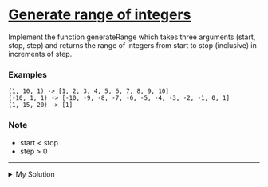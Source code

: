# [Generate range of integers](https://www.codewars.com/kata/55eca815d0d20962e1000106)

Implement the function generateRange which takes three arguments (start, stop, step) and returns the range of integers from start to stop (inclusive) in increments of step.

### Examples

```
(1, 10, 1) -> [1, 2, 3, 4, 5, 6, 7, 8, 9, 10]
(-10, 1, 1) -> [-10, -9, -8, -7, -6, -5, -4, -3, -2, -1, 0, 1]
(1, 15, 20) -> [1]
```

### Note

- start < stop
- step > 0

---

<details><summary>My Solution</summary>

```js
function generateRange(min, max, step) {
  return Array.from({ length: Math.floor((max - min) / step) + 1 }, (_, i) => min + i * step)
}
```

</details>
